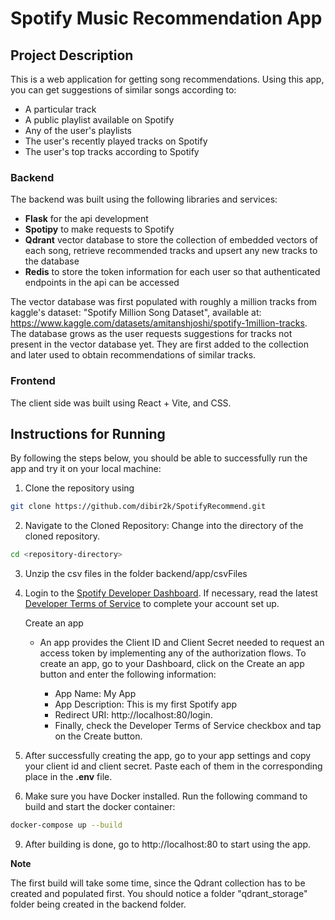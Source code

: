 # Spotify Music Recommendation App

## Project Description

This is a web application for getting song recommendations. Using this app, you can get suggestions of similar songs according to:

* A particular track
* A public playlist available on Spotify
* Any of the user's playlists
* The user's recently played tracks on Spotify
* The user's top tracks according to Spotify

### Backend 

The backend was built using the following libraries and services: 

* **Flask** for the api development
* **Spotipy** to make requests to Spotify
* **Qdrant** vector database to store the collection of embedded vectors of each song, retrieve recommended tracks and upsert any new tracks to the database
* **Redis** to store the token information for each user so that authenticated endpoints in the api can be accessed

The vector database was first populated with roughly a million tracks from kaggle's dataset: "Spotify Million Song Dataset", available at: https://www.kaggle.com/datasets/amitanshjoshi/spotify-1million-tracks. The database grows as the user requests suggestions for tracks not present in the vector database yet. They are first added to the collection and later used to obtain recommendations of similar tracks.

### Frontend

The client side was built using React + Vite, and CSS.  

## Instructions for Running 

By following the steps below, you should be able to successfully run the app and try it on your local machine:

1. Clone the repository using 

```bash
git clone https://github.com/dibir2k/SpotifyRecommend.git
```

2. Navigate to the Cloned Repository: Change into the directory of the cloned repository.

```bash
cd <repository-directory>
```

3. Unzip the csv files in the folder backend/app/csvFiles

6. Login to the [Spotify Developer Dashboard](https://developer.spotify.com/dashboard). If necessary, read the latest [Developer Terms of Service](https://developer.spotify.com/terms) to complete your account set up.

    Create an app
    * An app provides the Client ID and Client Secret needed to request an access token by implementing any of the authorization flows. To create an app, go to your Dashboard, click on the Create an app button and enter the following information:

        - App Name: My App
        - App Description: This is my first Spotify app
        - Redirect URI: http://localhost:80/login.
        - Finally, check the Developer Terms of Service checkbox and tap on the Create button.

7. After successfully creating the app, go to your app settings and copy your client id and client secret. Paste each of them in the corresponding place in the **.env** file.

8. Make sure you have Docker installed. Run the following command to build and start the docker container:

```bash
docker-compose up --build
```
9. After building is done, go to http://localhost:80 to start using the app.

**Note**

The first build will take some time, since the Qdrant collection has to be created and populated first. You should notice a folder "qdrant_storage" folder being created in the backend folder. 



